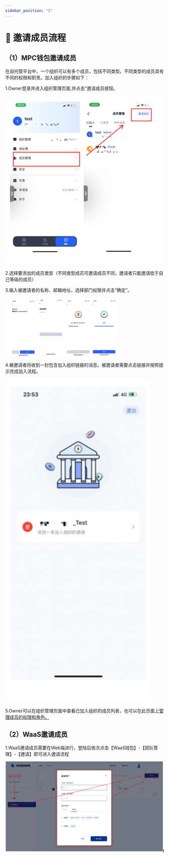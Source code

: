 ```yaml
---
sidebar_position: "2"
---
```

# 📎 邀请成员流程

## （1）MPC钱包邀请成员

在自托管平台中，一个组织可以有多个成员，包括不同类型。不同类型的成员具有不同的权限和职责。加入组织的步骤如下：

1.Owner登录并进入组织管理页面,并点击“邀请成员按钮。

![](<../images/assets/image (12).png>)

2.选择要添加的成员类型（不同类型成员可邀请成员不同，邀请者只能邀请低于自己等级的成员）

3.输入被邀请者的名称、邮箱地址，选择部门权限并点击“确定”。

![](<../images/assets/image (25).png>)

4.被邀请者将收到一封包含加入组织链接的消息。被邀请者需要点击链接并按照提示完成加入流程。

![](<../images/assets/image (48).png>)

5.Owner可以在组织管理页面中查看已加入组织的成员列表，也可以在此页面上[管理成员的权限和角色。](modify-permission.md)

## （2）WaaS邀请成员

1.WaaS邀请成员需要在Web端进行，登陆后依次点击【WaaS钱包】-【团队管理】-【邀请】即可进入邀请流程

![](../images/assets/invite-member-waas.png)
